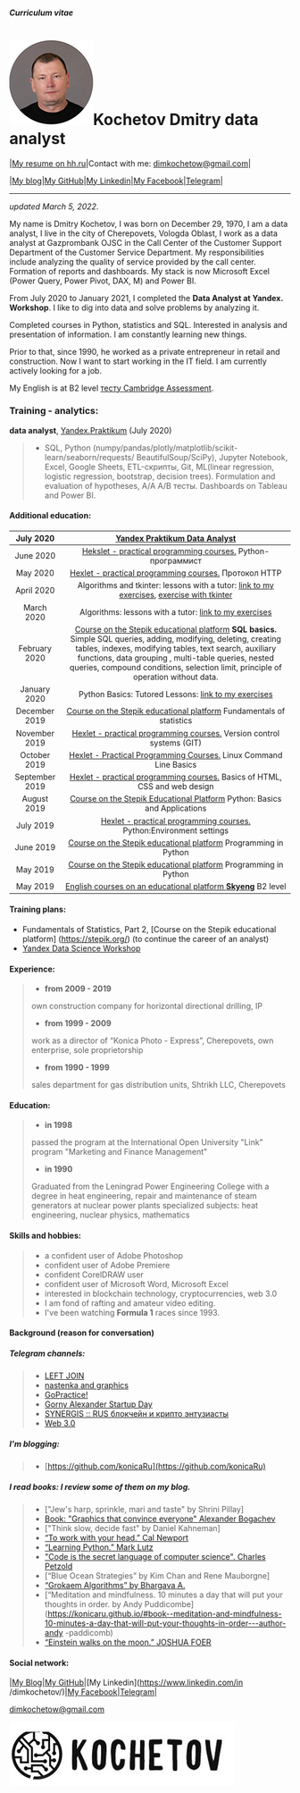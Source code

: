 #### *Curriculum vitae*

# ![](https://raw.githubusercontent.com/konicaRu/konicaru.github.io/master/pictures/my_photo_150_cekl.jpg)Kochetov Dmitry data analyst        

|[My resume on hh.ru](https://vologda.hh.ru/resume/ff6aba3fff0857b2030039ed1f4b55414b6166)|Contact with me: [dimkochetow@gmail.com](dimkochetow@gmail.com)|

|[My blog](https://konicaru.github.io/)|[My GitHub](https://github.com/konicaRu)|[My Linkedin](https://www.linkedin.com/in/dimkochetov/)|[My Facebook](https://www.facebook.com/konica1970)|[Telegram](https://t.me/konica1970)|

------

*updated March 5, 2022.*

My name is Dmitry Kochetov, I was born on December 29, 1970, I am a data analyst, I live in the city of Cherepovets, Vologda Oblast, I work as a data analyst at Gazprombank OJSC in the Call Center of the Customer Support Department of the Customer Service Department. My responsibilities include analyzing the quality of service provided by the call center. Formation of reports and dashboards.
 My stack is now Microsoft Excel (Power Query, Power Pivot, DAX, M) and Power BI.

From July 2020 to January 2021, I completed the **Data Analyst at Yandex. Workshop**. I like to dig into data and solve problems by analyzing it.

Completed courses in Python, statistics and SQL. Interested in analysis and presentation of information. I am constantly learning new things.

Prior to that, since 1990, he worked as a private entrepreneur in retail and construction. Now I want to start working in the IT field. I am currently actively looking for a job.

My English is at B2 level [тесту Cambridge Assessment](https://www.cambridgeenglish.org/test-your-english/general-english/).

### Training - analytics:

**data analyst**, [Yandex.Praktikum](https://praktikum.yandex.ru/data-analyst/) (July 2020)

> - SQL, Python (numpy/pandas/plotly/matplotlib/scikit-learn/seaborn/requests/ BeautifulSoup/SciPy), Jupyter Notebook, Excel, Google Sheets, ETL-скрипты, Git, ML(linear regression, logistic regression, bootstrap, decision trees). Formulation and evaluation of hypotheses, A/A A/B тесты. Dashboards on Tableau and Power BI. 

#### Additional education: 

|   July 2020   | [Yandex Praktikum Data Analyst](https://praktikum.yandex.ru/profile/data-scientist/order/) |
| :-----------: | :----------------------------------------------------------: |
|   June 2020   | [Hekslet - practical programming courses.](https://ru.hexlet.io/) Python-программист |
|   May 2020    | [Hexlet - practical programming courses.](https://ru.hexlet.io/) Протокол HTTP |
|  April 2020   | Algorithms and tkinter: lessons with a tutor: [link to my exercises](https://github.com/konicaRu/data_structures_and_algorithms), [exercise with tkinter](https://github.com/konicaRu/studying_tkinter) |
|   March 2020  | Algorithms: lessons with a tutor: [link to my exercises](https://github.com/konicaRu/data_structures_and_algorithms) |
| February 2020 | [Course on the Stepik educational platform](https://stepik.org/) **SQL basics.** Simple SQL queries, adding, modifying, deleting, creating tables, indexes, modifying tables, text search, auxiliary functions, data grouping , multi-table queries, nested queries, compound conditions, selection limit, principle of operation without data. |
|January 2020   | Python Basics: Tutored Lessons: [link to my exercises](https://github.com/konicaRu/python_task) |
| December 2019 | [Course on the Stepik educational platform](https://stepik.org/) Fundamentals of statistics |
| November 2019 | [Hexlet - practical programming courses.](https://ru.hexlet.io/) Version control systems (GIT) |
| October 2019  | [Hexlet - Practical Programming Courses.](https://en.hexlet.io/) Linux Command Line Basics |
| September 2019| [Hexlet - practical programming courses.](https://en.hexlet.io/) Basics of HTML, CSS and web design |
| August 2019   | [Course on the Stepik Educational Platform](https://stepik.org/) Python: Basics and Applications |
| July 2019     | [Hexlet - practical programming courses.](https://ru.hexlet.io/) Python:Environment settings |
| June 2019     | [Course on the Stepik educational platform](https://stepik.org/) Programming in Python |
| May 2019      | [Course on the Stepik educational platform](https://stepik.org/) Programming in Python |
| May 2019      | [English courses on an educational platform **Skyeng**](https://skyeng.ru/) B2 level |

#### Training plans:

- Fundamentals of Statistics, Part 2, [Course on the Stepik educational platform] (https://stepik.org/) (to continue the career of an analyst)
- [Yandex Data Science Workshop](https://praktikum.yandex.ru/profile/data-scientist/order/)

#### Experience:

> - **from 2009 - 2019**
>
> own construction company for horizontal directional drilling, IP
>
> - **from 1999 - 2009**
>
> work as a director of “Konica Photo - Express”, Cherepovets, own enterprise, sole proprietorship
>
> - **from 1990 - 1999**
>
> sales department for gas distribution units, Shtrikh LLC, Cherepovets
#### Education:

> - **in 1998**
>
> passed the program at the International Open University "Link" program "Marketing and Finance Management"
>
> - **in 1990**
>
> Graduated from the Leningrad Power Engineering College with a degree in heat engineering, repair and maintenance of steam generators at nuclear power plants specialized subjects: heat engineering, nuclear physics, mathematics
#### Skills and hobbies:

> - a confident user of Adobe Photoshop
> - confident user of Adobe Premiere
> - confident CorelDRAW user
> - confident user of Microsoft Word, Microsoft Excel
> - interested in blockchain technology, cryptocurrencies, web 3.0
> - I am fond of rafting and amateur video editing.
> - I've been watching **Formula 1** races since 1993.
#### Background (reason for conversation)

##### Telegram channels:
> - [LEFT JOIN](https://t.me/leftjoin)
> - [nastenka and graphics](https://t.me/nastengraph)
> - [GoPractice!](https://t.me/gopractice)
> - [Gorny Alexander Startup Day](https://t.me/startupoftheday)
> - [SYNERGIS :: RUS блокчейн и крипто энтузиасты](https://t.me/synergis)
> - [Web 3.0](https://t.me/web3news)

##### **I'm blogging:**

> * [https://github.com/konicaRu](https://github.com/konicaRu)

##### I read books: I review some of them on my blog.

> - ["Jew's harp, sprinkle, mari and taste" by Shrini Pillay]
> - [Book: "Graphics that convince everyone" Alexander Bogachev](https://konicaru.github.io/#book-graphics-that-convince-everyone-aleksandr-bogachev)
> - ["Think slow, decide fast" by Daniel Kahneman]
> - [“To work with your head.” Cal Newport](https://konicaru.github.io/#to-work-with-head-cal-newport)
> - [“Learning Python.” Mark Lutz](https://konicaru.github.io/#book-learning-python-mark-lutz-1)
> - ["Code is the secret language of computer science". Charles Petzold](https://konicaru.github.io/#book-code-secret-language-informatics-charles-petzold)
> - [“Blue Ocean Strategies” by Kim Chan and Rene Mauborgne]
> - [“Grokaem Algorithms” by Bhargava A.](https://konicaru.github.io/#book-grokaem-algorithms-by-bhargava-a)
> - [“Meditation and mindfulness. 10 minutes a day that will put your thoughts in order. by Andy Puddicombe](https://konicaru.github.io/#book--meditation-and-mindfulness-10-minutes-a-day-that-will-put-your-thoughts-in-order---author-andy -paddicomb)
> - [“Einstein walks on the moon.” JOSHUA FOER](https://konicaru.github.io/#book-einstein-walks-on-the-moon--joshua--foer)

#### Social network:

|[My Blog](https://konicaru.github.io/)|[My GitHub](https://github.com/konicaRu)|[My Linkedin](https://www.linkedin.com/in /dimkochetov/)|[My Facebook](https://www.facebook.com/konica1970)|[Telegram](https://t.me/konica1970)|

[dimkochetow@gmail.com](dimkochetow@gmail.com)

![](https://raw.githubusercontent.com/konicaRu/konicaru.github.io/master/pictures/Logo_Kochetov_cv.jpg)


